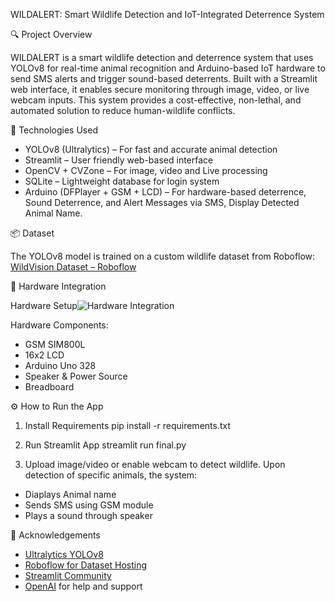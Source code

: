WILDALERT: Smart Wildlife Detection and IoT-Integrated Deterrence System

🔍 Project Overview

WILDALERT is a smart wildlife detection and deterrence system that uses YOLOv8 for real-time animal recognition and Arduino-based IoT hardware to send SMS alerts and trigger sound-based deterrents. Built with a Streamlit web interface, it enables secure monitoring through image, video, or live webcam inputs. This system provides a cost-effective, non-lethal, and automated solution to reduce human-wildlife conflicts.

🧠 Technologies Used

- YOLOv8 (Ultralytics) – For fast and accurate animal detection
- Streamlit – User friendly web-based interface
- OpenCV + CVZone – For image, video and Live processing
- SQLite – Lightweight database for login system
- Arduino (DFPlayer + GSM + LCD) – For hardware-based deterrence, Sound Deterrence, and Alert Messages via SMS, Display Detected Animal Name.

📦 Dataset

The YOLOv8 model is trained on a custom wildlife dataset from Roboflow:
[WildVision Dataset – Roboflow](https://universe.roboflow.com/jivesh-kalra-qlq2g/wildvision/dataset/5)

📸 Hardware Integration

Hardware Setup![Hardware Integration](https://github.com/user-attachments/assets/38ac17b6-bf11-4ccc-a4bd-ea5162395f0e)

Hardware Components:
- GSM SIM800L
- 16x2 LCD
- Arduino Uno 328
- Speaker & Power Source
- Breadboard

⚙️ How to Run the App

1. Install Requirements
pip install -r requirements.txt

2. Run Streamlit App
streamlit run final.py

3. Upload image/video or enable webcam to detect wildlife.
Upon detection of specific animals, the system:
- Diaplays Animal name
- Sends SMS using GSM module
- Plays a sound through speaker

🙏 Acknowledgements

- [Ultralytics YOLOv8](https://github.com/ultralytics/ultralytics)
- [Roboflow for Dataset Hosting](https://roboflow.com/)
- [Streamlit Community](https://streamlit.io/)
- [OpenAI](https://openai.com/) for help and support
